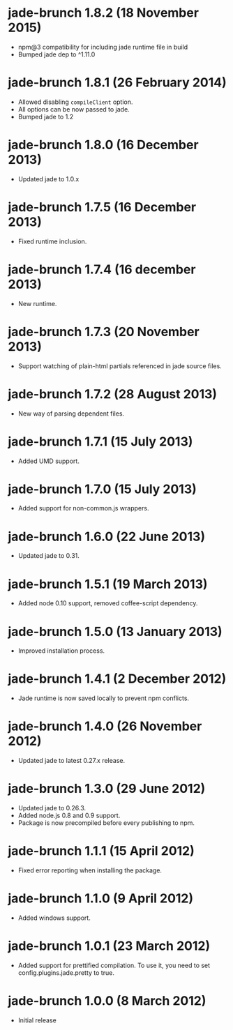 # jade-brunch 1.8.2 (18 November 2015)
* npm@3 compatibility for including jade runtime file in build
* Bumped jade dep to ^1.11.0

# jade-brunch 1.8.1 (26 February 2014)
* Allowed disabling `compileClient` option.
* All options can be now passed to jade.
* Bumped jade to 1.2

# jade-brunch 1.8.0 (16 December 2013)
* Updated jade to 1.0.x

# jade-brunch 1.7.5 (16 December 2013)
* Fixed runtime inclusion.

# jade-brunch 1.7.4 (16 december 2013)
* New runtime.

# jade-brunch 1.7.3 (20 November 2013)
* Support watching of plain-html partials referenced in jade source files.

# jade-brunch 1.7.2 (28 August 2013)
* New way of parsing dependent files.

# jade-brunch 1.7.1 (15 July 2013)
* Added UMD support.

# jade-brunch 1.7.0 (15 July 2013)
* Added support for non-common.js wrappers.

# jade-brunch 1.6.0 (22 June 2013)
* Updated jade to 0.31.

# jade-brunch 1.5.1 (19 March 2013)
* Added node 0.10 support, removed coffee-script dependency.

# jade-brunch 1.5.0 (13 January 2013)
* Improved installation process.

# jade-brunch 1.4.1 (2 December 2012)
* Jade runtime is now saved locally to prevent npm conflicts.

# jade-brunch 1.4.0 (26 November 2012)
* Updated jade to latest 0.27.x release.

# jade-brunch 1.3.0 (29 June 2012)
* Updated jade to 0.26.3.
* Added node.js 0.8 and 0.9 support.
* Package is now precompiled before every publishing to npm.

# jade-brunch 1.1.1 (15 April 2012)
* Fixed error reporting when installing the package.

# jade-brunch 1.1.0 (9 April 2012)
* Added windows support.

# jade-brunch 1.0.1 (23 March 2012)
* Added support for prettified compilation. To use it, you need to
set config.plugins.jade.pretty to true.

# jade-brunch 1.0.0 (8 March 2012)
* Initial release
